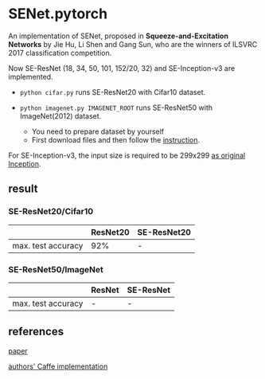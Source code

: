 # SENet.pytorch

An implementation of SENet, proposed in **Squeeze-and-Excitation Networks** by Jie Hu, Li Shen and Gang Sun, who are the winners of ILSVRC 2017 classification competition.


Now SE-ResNet (18, 34, 50, 101, 152/20, 32) and SE-Inception-v3 are implemented.

* `python cifar.py` runs SE-ResNet20 with Cifar10 dataset.

* `python imagenet.py IMAGENET_ROOT` runs SE-ResNet50 with ImageNet(2012) dataset.
    + You need to prepare dataset by yourself
    + First download files and then follow the [instruction](https://github.com/facebook/fb.resnet.torch/blob/master/INSTALL.md#download-the-imagenet-dataset).

For SE-Inception-v3, the input size is required to be 299x299 [as original Inception](https://github.com/tensorflow/models/tree/master/inception).

## result

### SE-ResNet20/Cifar10

|                  | ResNet20       | SE-ResNet20    |
|:-------------    | :------------- | :------------- |
|max. test accuracy|  92%           | -              |

### SE-ResNet50/ImageNet

|                  | ResNet         | SE-ResNet      |
|:-------------    | :------------- | :------------- |
|max. test accuracy|  -             | -              |

## references

[paper](https://arxiv.org/pdf/1709.01507.pdf)

[authors' Caffe implementation](https://github.com/hujie-frank/SENet)
